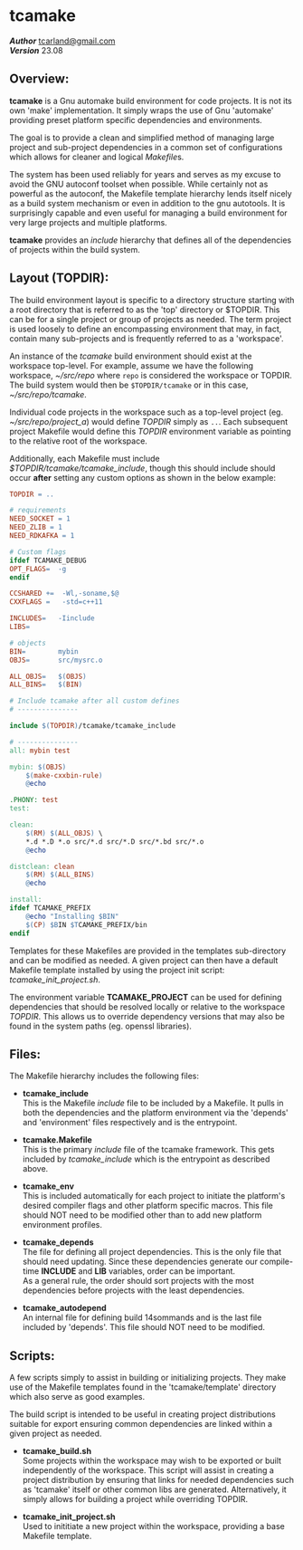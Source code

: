 tcamake
=======

***Author***  tcarland@gmail.com  
***Version***  23.08


## Overview:

**tcamake** is a Gnu automake build environment for code projects.
It is not its own 'make' implementation. It simply wraps the use of
Gnu 'automake' providing preset platform specific dependencies and
environments.

The goal is to provide a clean and simplified method of managing large
project and sub-project dependencies in a common set of configurations
which allows for cleaner and logical *Makefile*s.  

The system has been used reliably for years and serves as my excuse to
avoid the GNU autoconf toolset when possible. While certainly not as
powerful as the autoconf, the Makefile template hierarchy lends itself nicely
as a build system mechanism or even in addition to the gnu autotools. It is
surprisingly capable and even useful for managing a build environment
for very large projects and multiple platforms.

**tcamake** provides an *include* hierarchy that defines all of the
dependencies of projects within the build system.

## Layout (TOPDIR):

The build environment layout is specific to a directory structure
starting with a root directory that is referred to as the 'top' directory
or $TOPDIR. This can be for a single project or group of projects as needed.
The term project is used loosely to define an encompassing environment
that may, in fact, contain many sub-projects and is frequently referred 
to as a 'workspace'.

An instance of the *tcamake* build environment should exist at the 
workspace top-level. For example, assume we have the following workspace, 
*~/src/repo* where `repo` is considered the workspace or TOPDIR. The build 
system would then be `$TOPDIR/tcamake` or in this case, *~/src/repo/tcamake*.  

Individual code projects in the workspace such as a top-level project 
(eg. *~/src/repo/project_a*) would define *TOPDIR* simply as `..`. Each 
subsequent project Makefile would define this *TOPDIR* environment variable 
as pointing to the relative root of the workspace.

Additionally, each Makefile must include *$TOPDIR/tcamake/tcamake_include*,
though this should include should occur **after** setting any custom
options as shown in the below example:
```makefile
TOPDIR = ..

# requirements
NEED_SOCKET = 1
NEED_ZLIB = 1
NEED_RDKAFKA = 1

# Custom flags
ifdef TCAMAKE_DEBUG
OPT_FLAGS= 	-g
endif

CCSHARED +=  -Wl,-soname,$@
CXXFLAGS =   -std=c++11

INCLUDES=   -Iinclude
LIBS=

# objects
BIN=		mybin
OBJS=		src/mysrc.o

ALL_OBJS=	$(OBJS)
ALL_BINS=	$(BIN)

# Include tcamake after all custom defines
# ---------------

include $(TOPDIR)/tcamake/tcamake_include

# ---------------
all: mybin test

mybin: $(OBJS)
	$(make-cxxbin-rule)
	@echo

.PHONY: test
test:

clean:
	$(RM) $(ALL_OBJS) \
	*.d *.D *.o src/*.d src/*.D src/*.bd src/*.o
	@echo

distclean: clean
	$(RM) $(ALL_BINS)
	@echo

install:
ifdef TCAMAKE_PREFIX
	@echo "Installing $BIN"
    $(CP) $BIN $TCAMAKE_PREFIX/bin
endif
```

Templates for these Makefiles are provided in the templates sub-directory
and can be modified as needed. A given project can then have a default
Makefile template installed by using the project init script:
*tcamake_init_project.sh*.  

The environment variable **TCAMAKE_PROJECT** can be used for defining 
dependencies that should be resolved locally or relative to the workspace 
*TOPDIR*. This allows us to override dependency versions that may also be 
found in the system paths  (eg. openssl libraries). 


## Files:

The Makefile hierarchy includes the following files:

- **tcamake_include**  
  This is the Makefile *include* file to be included by a Makefile.
  It pulls in both the dependencies and the platform environment via the
  'depends' and 'environment' files respectively and is the entrypoint.

- **tcamake.Makefile**  
  This is the primary *include* file of the tcamake framework. This gets 
  included by *tcamake_include* which is the entrypoint as described above.

- **tcamake_env**  
  This is included automatically for each project to initiate the
  platform's desired compiler flags and other platform specific macros.
  This file should NOT need to be modified other than to add new
  platform environment profiles.

- **tcamake_depends**  
  The file for defining all project dependencies. This is the only file
  that should need updating. Since these dependencies generate our 
  compile-time **INCLUDE** and **LIB** variables, order can be important.  
  As a general rule, the order should sort projects with the most 
  dependencies before projects with the least dependencies.  

- **tcamake_autodepend**  
  An internal file for defining build 14sommands and is the last file included
  by 'depends'. This file should NOT need to be modified.


## Scripts:

A few scripts simply to assist in building or initializing projects.
They make use of the Makefile templates found in the 'tcamake/template'
directory which also serve as good examples.   

The build script is intended to be useful in creating project
distributions suitable for export ensuring common dependencies are linked
within a given project as needed.  

- **tcamake_build.sh**  
  Some projects within the workspace may wish to be exported or built
  independently of the workspace. This script will assist in creating a
  project distribution by ensuring that links for needed dependencies
  such as 'tcamake' itself or other common libs are generated.
  Alternatively, it simply allows for building a project while overriding TOPDIR.

- **tcamake_init_project.sh**  
  Used to inititiate a new project within the workspace, providing
  a base Makefile template.
